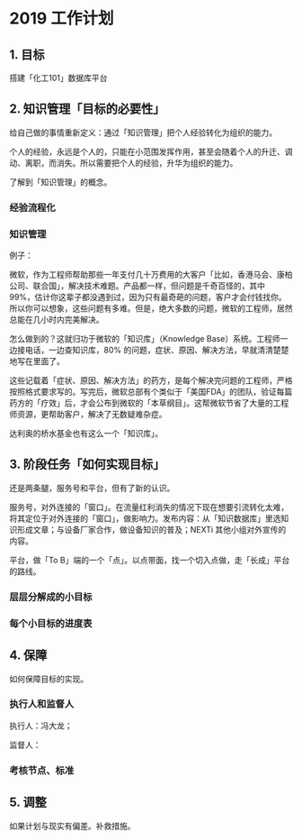 # 2019 工作计划

## 1. 目标

搭建「化工101」数据库平台

## 2. 知识管理「目标的必要性」

给自己做的事情重新定义：通过「知识管理」把个人经验转化为组织的能力。

个人的经验，永远是个人的，只能在小范围发挥作用，甚至会随着个人的升迁、调动、离职，而消失。所以需要把个人的经验，升华为组织的能力。

了解到「知识管理」的概念。




### 经验流程化




### 知识管理



例子：

微软，作为工程师帮助那些一年支付几十万费用的大客户「比如，香港马会、康柏公司、联合国」，解决技术难题。产品都一样，但问题是千奇百怪的，其中 99%，估计你这辈子都没遇到过，因为只有最奇葩的问题，客户才会付钱找你。所以你可以想象，这些问题有多难。但是，绝大多数的问题，微软的工程师，居然总能在几小时内完美解决。

怎么做到的？这就归功于微软的「知识库」（Knowledge Base）系统。工程师一边接电话，一边查知识库，80% 的问题，症状、原因、解决方法，早就清清楚楚地写在里面了。

这些记载着「症状、原因、解决方法」的药方，是每个解决完问题的工程师，严格按照格式要求写的。写完后，微软总部有个类似于「美国FDA」的团队，验证每篇药方的「疗效」后，才会公布到微软的「本草纲目」。这帮微软节省了大量的工程师资源，更帮助客户，解决了无数疑难杂症。

达利奥的桥水基金也有这么一个「知识库」。

## 3. 阶段任务「如何实现目标」

还是两条腿，服务号和平台，但有了新的认识。

服务号，对外连接的「窗口」。在流量红利消失的情况下现在想要引流转化太难，将其定位于对外连接的「窗口」，做影响力。发布内容：从「知识数据库」里选知识形成文章；与设备厂家合作，做设备知识的普及；NEXTi 其他小组对外宣传的内容。

平台，做「To B」端的一个「点」。以点带面，找一个切入点做，走「长成」平台的路线。



### 层层分解成的小目标


### 每个小目标的进度表


## 4. 保障
如何保障目标的实现。



### 执行人和监督人

执行人：冯大龙；

监督人：


### 考核节点、标准


## 5. 调整
如果计划与现实有偏差。补救措施。







